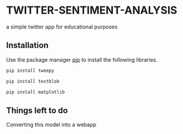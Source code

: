 # TWITTER-SENTIMENT-ANALYSIS
a simple twitter app for educational purposes
## Installation

Use the package manager [pip](https://pip.pypa.io/en/stable/) to install the following libraries.

```bash
pip install tweepy
```
```bash
pip install textblob
```
```bash
pip install matplotlib
```
## Things left to do
Converting this model into a webapp

